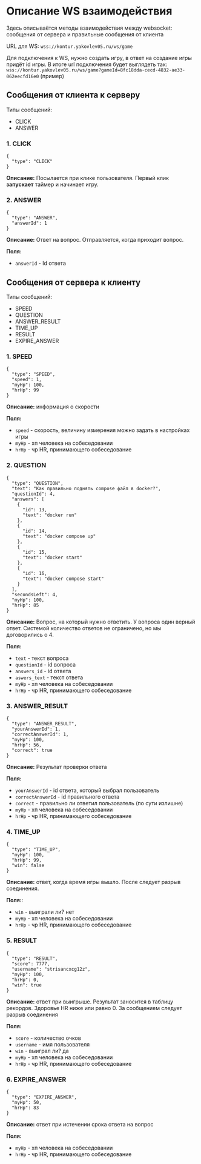 # Описание WS взаимодействия

Здесь описываётся методы взаимодействия между websocket: сообщения от сервера и правильные сообщения от клиента

URL для WS: `wss://kontur.yakovlev05.ru/ws/game`

Для подключения к WS, нужно создать игру, в ответ на создание игры придёт id игры. В итоге url подключения будет
выглядеть так:
`wss://kontur.yakovlev05.ru/ws/game?gameId=8fc18dda-cecd-4832-ae33-062eecfd16e0` (пример)

## Сообщения от клиента к серверу

Типы сообщений:

- CLICK
- ANSWER

### 1. CLICK

```
{
  "type": "CLICK"
}
```

**Описание:** Посылается при клике пользователя. Первый клик **запускает** таймер и начинает игру.

### 2. ANSWER

```
{
  "type": "ANSWER",
  "answerId": 1
}
```

**Описание:** Ответ на вопрос. Отправляется, когда приходит вопрос.

**Поля:**

- `answerId` - Id ответа

## Сообщения от сервера к клиенту

Типы сообщений:

- SPEED
- QUESTION
- ANSWER_RESULT
- TIME_UP
- RESULT
- EXPIRE_ANSWER

### 1. SPEED

```
{
  "type": "SPEED",
  "speed": 1,
  "myHp": 100,
  "hrHp": 99
}
```

**Описание:** информация о скорости

**Поля:**

- `speed` - скорость, величину измерения можно задать в настройках игры
- `myHp` - хп человека на собеседовании
- `hrHp` - чр HR, принимающего собеседование

### 2. QUESTION

```
{
  "type": "QUESTION",
  "text": "Как правильно поднять compose файл в docker?",
  "questionId": 4,
  "answers": [
    {
      "id": 13,
      "text": "docker run"
    },
    {
      "id": 14,
      "text": "docker compose up"
    },
    {
      "id": 15,
      "text": "docker start"
    },
    {
      "id": 16,
      "text": "docker compose start"
    }
  ],
  "secondsLeft": 4,
  "myHp": 100,
  "hrHp": 85
}
```

**Описание:** Вопрос, на который нужно ответить. У вопроса один верный ответ. Системой количество ответов не ограничено,
но мы договорились о 4.

**Поля:**

- `text` - текст вопроса
- `questionId` - id вопроса
- `answers_id` - id ответа
- `aswers_text` - текст ответа
- `myHp` - хп человека на собеседовании
- `hrHp` - чр HR, принимающего собеседование

### 3. ANSWER_RESULT

```
{
  "type": "ANSWER_RESULT",
  "yourAnswerId": 1,
  "correctAnswerId": 1,
  "myHp": 100,
  "hrHp": 56,
  "correct": true
}
```

**Описание:** Результат проверки ответа

**Поля:**

- `yourAnswerId` - id ответа, который выбрал пользователь
- `correctAnswerId` - id правильного ответа
- `correct` - правильно ли ответил пользователь (по сути излишне)
- `myHp` - хп человека на собеседовании
- `hrHp` - чр HR, принимающего собеседование

### 4. TIME_UP

```
{
  "type": "TIME_UP",
  "myHp": 100,
  "hrHp": 99,
  "win": false
}
```

**Описание:** ответ, когда время игры вышло. После следует разрыв соединения.

**Поля:**:

- `win` - выиграли ли? нет
- `myHp` - хп человека на собеседовании
- `hrHp` - чр HR, принимающего собеседование

### 5. RESULT

```
{
  "type": "RESULT",
  "score": 7777,
  "username": "strisancxcg12z",
  "myHp": 100,
  "hrHp": 0,
  "win": true
}
```

**Описание:** ответ при выигрыше. Результат заносится в таблицу рекордов. Здоровье HR ниже или равно 0. За сообщением
следует разрыв соединения

**Поля:**

- `score` - количество очков
- `username` - имя пользователя
- `win` - выиграл ли? да
- `myHp` - хп человека на собеседовании
- `hrHp` - чр HR, принимающего собеседование

### 6. EXPIRE_ANSWER

```
{
  "type": "EXPIRE_ANSWER",
  "myHp": 50,
  "hrHp": 83
}
```

**Описание:** ответ при истечении срока ответа на вопрос

**Поля:**

- `myHp` - хп человека на собеседовании
- `hrHp` - чр HR, принимающего собеседование
